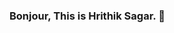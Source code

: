 ### Bonjour, This is Hrithik Sagar. 👋

<!--
**hrithiksagar/hrithiksagar** is a ✨ _special_ ✨ repository because its `README.md` (this file) appears on your GitHub profile.

Here are some ideas to get you started:

- 🌱 I’m currently learning ML algorithms
- 👯 I’m looking to collaborate on Machine Learning Projects for open source contribution.
- 📫 How to reach me: You can reach me at hrithiksagar36@gmail.com
-->
